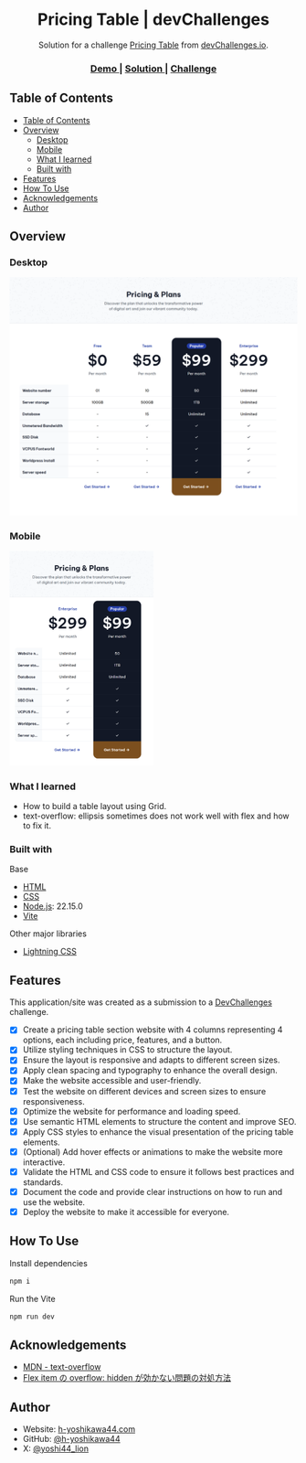 <!-- Please update value in the {}  -->

<h1 align="center">Pricing Table | devChallenges</h1>

<div align="center">
   Solution for a challenge <a href="https://devchallenges.io/challenge/pricing-table-section-challenge" target="_blank">Pricing Table</a> from <a href="http://devchallenges.io" target="_blank">devChallenges.io</a>.
</div>

<div align="center">
  <h3>
    <a href="https://h-yoshikawa44.github.io/ch-pricing-table/">
      Demo
    </a>
    <span> | </span>
    <a href="https://devchallenges.io/solution/49696">
      Solution
    </a>
    <span> | </span>
    <a href="https://devchallenges.io/challenge/pricing-table-section-challenge">
      Challenge
    </a>
  </h3>
</div>

<!-- TABLE OF CONTENTS -->

## Table of Contents

- [Table of Contents](#table-of-contents)
- [Overview](#overview)
  - [Desktop](#desktop)
  - [Mobile](#mobile)
  - [What I learned](#what-i-learned)
  - [Built with](#built-with)
- [Features](#features)
- [How To Use](#how-to-use)
- [Acknowledgements](#acknowledgements)
- [Author](#author)

<!-- OVERVIEW -->

## Overview

<!--
Introduce your projects by taking a screenshot or a gif. Try to tell visitors a story about your project by answering:

- What have you learned/improved?
- Your wisdom? :)
-->

### Desktop

![desktop](./screenshots/desktop.png)

### Mobile

<img src="./screenshots/mobile.png" width="50%">

### What I learned

<!-- Use this section to recap over some of your major learnings while working through this project. Writing these out and providing code samples of areas you want to highlight is a great way to reinforce your own knowledge. -->

- How to build a table layout using Grid.
- text-overflow: ellipsis sometimes does not work well with flex and how to fix it.

### Built with

<!-- This section should list any major frameworks that you built your project using. Here are a few examples.-->

Base

- [HTML](https://developer.mozilla.org/ja/docs/Web/HTML)
- [CSS](https://developer.mozilla.org/ja/docs/Web/CSS)
- [Node.js](https://nodejs.org/): 22.15.0
- [Vite](https://ja.vitejs.dev/)

Other major libraries

- [Lightning CSS](https://lightningcss.dev/)

## Features

<!-- List the features of your application or follow the template. Don't share the figma file here :) -->

This application/site was created as a submission to a [DevChallenges](https://devchallenges.io/challenges-dashboard) challenge.

- [x] Create a pricing table section website with 4 columns representing 4 options, each including price, features, and a button.
- [x] Utilize styling techniques in CSS to structure the layout.
- [x] Ensure the layout is responsive and adapts to different screen sizes.
- [x] Apply clean spacing and typography to enhance the overall design.
- [x] Make the website accessible and user-friendly.
- [x] Test the website on different devices and screen sizes to ensure responsiveness.
- [x] Optimize the website for performance and loading speed.
- [x] Use semantic HTML elements to structure the content and improve SEO.
- [x] Apply CSS styles to enhance the visual presentation of the pricing table elements.
- [x] (Optional) Add hover effects or animations to make the website more interactive.
- [x] Validate the HTML and CSS code to ensure it follows best practices and standards.
- [x] Document the code and provide clear instructions on how to run and use the website.
- [x] Deploy the website to make it accessible for everyone.

## How To Use

Install dependencies
```bash
npm i
```

Run the Vite
```bash
npm run dev
```

## Acknowledgements

<!-- This section should list any articles or add-ons/plugins that helps you to complete the project. This is optional but it will help you in the future. For exmpale -->

- [MDN - text-overflow](https://developer.mozilla.org/ja/docs/Web/CSS/text-overflow)
- [Flex item の overflow: hidden が効かない問題の対処方法](https://zenn.dev/bicstone/articles/flex-item-overflow-hidden)

## Author

- Website: [h-yoshikawa44.com](https://h-yoshikawa44.com)
- GitHub: [@h-yoshikawa44](https://github.com/h-yoshikawa44)
- X: [@yoshi44_lion](https://x.com/yoshi44_lion)

